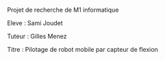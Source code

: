 Projet de recherche de M1 informatique

Eleve : Sami Joudet

Tuteur : Gilles Menez

Titre : Pilotage de robot mobile par capteur de flexion
